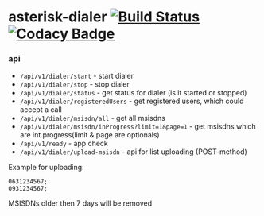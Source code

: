 # asterisk-dialer [![Build Status](https://travis-ci.org/incu6us/asterisk-dialer.svg?branch=master)](https://travis-ci.org/incu6us/asterisk-dialer) [![Codacy Badge](https://api.codacy.com/project/badge/Grade/b90f76e81907427e9f2d0a4124a34028)](https://www.codacy.com/app/incu6us/asterisk-dialer?utm_source=github.com&amp;utm_medium=referral&amp;utm_content=incu6us/asterisk-dialer&amp;utm_campaign=Badge_Grade)

### api

 * `/api/v1/dialer/start` - start dialer 
 * `/api/v1/dialer/stop` - stop dialer
 * `/api/v1/dialer/status` - get status for dialer (is it started or stopped)
 * `/api/v1/dialer/registeredUsers` - get registered users, which could accept a call
 * `/api/v1/dialer/msisdn/all` - get all msisdns
 * `/api/v1/dialer/msisdn/inProgress?limit=1&page=1` - get msisdns which are int progress(limit & page are optionals)
 * `/api/v1/ready` - app check
 * `/api/v1/dialer/upload-msisdn` - api for list uploading (POST-method) 

Example for uploading:
```
0631234567;
0931234567;
```

MSISDNs older then 7 days will be removed